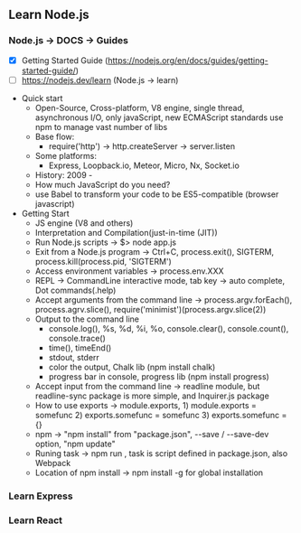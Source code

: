 ## Learn Node.js
### Node.js -> DOCS -> Guides
- [x] Getting Started Guide (https://nodejs.org/en/docs/guides/getting-started-guide/)
- [ ] https://nodejs.dev/learn (Node.js -> learn)
- Quick start
  - Open-Source, Cross-platform, V8 engine, single thread, asynchronous I/O, only javaScript, new ECMAScript standards use npm to manage vast number of libs
  - Base flow:
    - require('http') -> http.createServer -> server.listen
  - Some platforms:
    - Express, Loopback.io, Meteor, Micro, Nx, Socket.io
  - History: 2009 - 
  - How much JavaScript do you need?
  - use Babel to transform your code to be ES5-compatible (browser javascript) 
- Getting Start
  - JS engine (V8 and others)
  - Interpretation and Compilation(just-in-time (JIT))
  - Run Node.js scripts -> $> node app.js
  - Exit from a Node.js program -> Ctrl+C, process.exit(), SIGTERM, process.kill(process.pid, 'SIGTERM')
  - Access environment variables -> process.env.XXX
  - REPL -> CommandLine interactive mode, tab key -> auto complete, Dot commands(.help)
  - Accept arguments from the command line -> process.argv.forEach(), process.agrv.slice(), require('minimist')(process.argv.slice(2))
  - Output to the command line
    - console.log(), %s, %d, %i, %o, console.clear(), console.count(), console.trace()
    - time(), timeEnd()
    - stdout, stderr
    - color the output, Chalk lib (npm install chalk)
    - progress bar in console, progress lib (npm install progress)
  - Accept input from the command line -> readline module, but readline-sync package is more simple, and Inquirer.js package
  - How to use exports -> module.exports, 1) module.exports = somefunc 2) exports.somefunc = somefunc 3) exports.somefunc = {}
  - npm -> "npm install" from "package.json", --save / --save-dev option, "npm update"
  - Runing task -> npm run <task-name>, task is script defined in package.json, also Webpack
  - Location of npm install -> npm install -g <package-name> for global installation
  
  
### Learn Express

### Learn React
